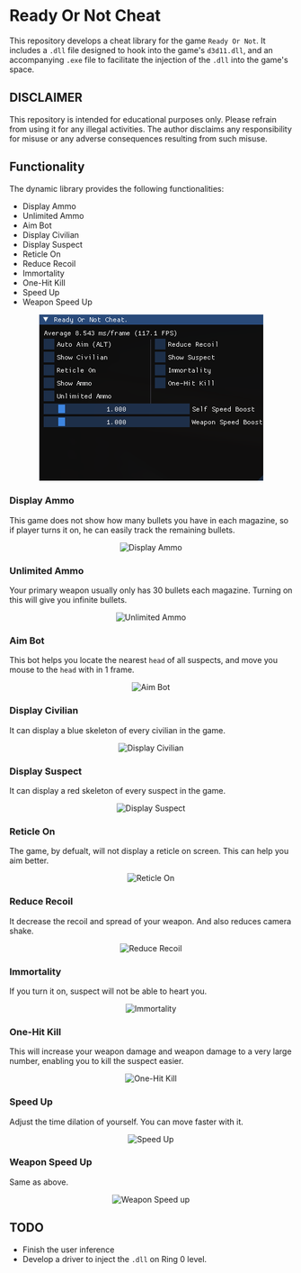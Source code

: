 # Ready Or Not Cheat
This repository develops a cheat library for the game `Ready Or Not`. It includes a `.dll` file designed to hook into the game's `d3d11.dll`, and an accompanying `.exe` file to facilitate the injection of the `.dll` into the game's space.
## DISCLAIMER
This repository is intended for educational purposes only. Please refrain from using it for any illegal activities. The author disclaims any responsibility for misuse or any adverse consequences resulting from such misuse.
## Functionality

The dynamic library provides the following functionalities:

- Display Ammo
- Unlimited Ammo
- Aim Bot
- Display Civilian 
- Display Suspect
- Reticle On
- Reduce Recoil
- Immortality
- One-Hit Kill
- Speed Up
- Weapon Speed Up

<p align="center">
  <img src="./Images/control_panel.png" alt="Control Panel" title="Control Panel">
</p>

### Display Ammo
This game does not show how many bullets you have in each magazine, so if player turns it on, he can easily track the remaining bullets.
<p align="center">
  <img src="./Images/show_ammo.gif" alt="Display Ammo" title="Display Ammo">
</p>

### Unlimited Ammo
Your primary weapon usually only has 30 bullets each magazine. Turning on this will give you infinite bullets.
<p align="center">
  <img src="./Images/unlimited_ammo.gif" alt="Unlimited Ammo" title="Unlimited Ammo">
</p>

### Aim Bot
This bot helps you locate the nearest `head` of all suspects, and move you mouse to the `head` with in 1 frame.
  <p align="center">
  <img src="./Images/aim_bot.gif" alt="Aim Bot" title="Aim Bot">
</p>

### Display Civilian
It can display a blue skeleton of every civilian in the game.
<p align="center">
  <img src="./Images/show_civilian.gif" alt="Display Civilian" title="Display Civilian">
</p>

### Display Suspect
It can display a red skeleton of every suspect in the game.
<p align="center">
  <img src="./Images/show_civilian.gif" alt="Display Suspect" title="Display Suspect">
</p>

### Reticle On
The game, by defualt, will not display a reticle on screen. This can help you aim better.
<p align="center">
  <img src="./Images/show_reticle.gif" alt="Reticle On" title="Reticle On">
</p>

### Reduce Recoil
 It decrease the recoil and spread of your weapon. And also reduces camera shake.
 <p align="center">
  <img src="./Images/reduce_recoil.gif" alt="Reduce Recoil" title="Reduce Recoil">
</p>

 ### Immortality
 If you turn it on, suspect will not be able to heart you.
 <p align="center">
  <img src="./Images/immortality.gif" alt="Immortality" title="Immortality">
</p>

 ### One-Hit Kill
 This will increase your weapon damage and weapon damage to a very large number, enabling you to kill the suspect easier.
 
 <p align="center">
  <img src="./Images/one_hit.gif" alt="One-Hit Kill" title="One-Hit Kill">
</p>

 ### Speed Up
 Adjust the time dilation of yourself. You can move faster with it.
 
 <p align="center">
  <img src="./Images/speed_up.gif" alt="Speed Up" title="Speed Up">
</p>

 ### Weapon Speed Up
 Same as above.
 
 <p align="center">
  <img src="./Images/weapon_speed.gif" alt="Weapon Speed up" title="Weapon Speed up">
</p>

 ## TODO
 - Finish the user inference 
 - Develop a driver to inject the `.dll` on Ring 0 level.